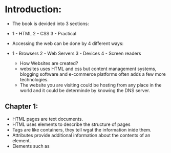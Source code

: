 # Introduction:
- The book is devided into 3 sections:
-  1 - HTML
  2 - CSS
  3 - Practical
  
  - Accessing the web can be done by 4 different ways:
  - 1 - Browsers
    2 - Web Servers
    3 - Devices
    4 - Screen readers
    
    - How Websites are created?
    - websites uses HTML and css but content management systems, blogging software and e-commerce platforms often adds a few more technologies.
    - The website you are visiting could be hosting from any place in the world and it could be determinde by knowing the DNS server.
    
## Chapter 1: 
- HTML pages are text documents.
- HTML uses elements to describe the structure of pages
- Tags are like containers, they tell wgat the information inide them.
- Attributes provide additional information about the contents of an element.
- Elements such as <body> <head> <title> makes the content of a website.

### Chapter 8:
- DOCTYPES tell browsers which version of HTML you are using.
-  XHTML was written in XML.
- you can store a comment using <!-- --> 
-  id attribute is used to uniquely identify that elementfrom other elements on the page.
- Some elements will always appear to start on a new line in the browser window. These are known as block level elements.
- The <div> element allows you to group a set of elements together in one block-level box.

#### Chapter 17:
- HTML5 got new elements that allow you to divide the parts of a page.
- <nav> is used to contain the major navigational blocks on the site.
 - Older browsers that do notknow the new HTML5 elements will automatically treat them as inline elements.
  
  
##### Chapter 18:
- Every website should be designed for the target audience.
- content and design should be influenced by the goals of the users. 
- Most web users do not read entire pages.
- Grouping related pieces of information together can make a design easier to comprehend.
- Wireframes helips you organizing the information. 
- Visual hierarchy helps visitors understand what you are trying to tell them.
















